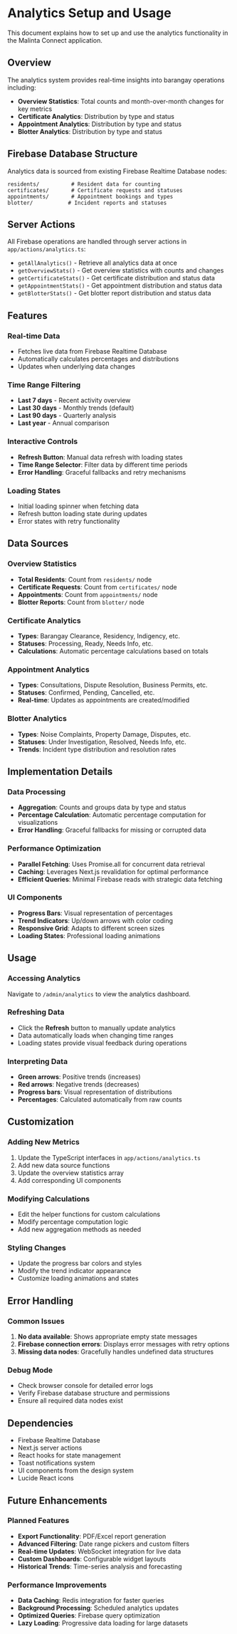 # Analytics Setup and Usage

This document explains how to set up and use the analytics functionality in the Malinta Connect application.

## Overview

The analytics system provides real-time insights into barangay operations including:
- **Overview Statistics**: Total counts and month-over-month changes for key metrics
- **Certificate Analytics**: Distribution by type and status
- **Appointment Analytics**: Distribution by type and status  
- **Blotter Analytics**: Distribution by type and status

## Firebase Database Structure

Analytics data is sourced from existing Firebase Realtime Database nodes:

```
residents/          # Resident data for counting
certificates/       # Certificate requests and statuses
appointments/       # Appointment bookings and types
blotter/           # Incident reports and statuses
```

## Server Actions

All Firebase operations are handled through server actions in `app/actions/analytics.ts`:

- `getAllAnalytics()` - Retrieve all analytics data at once
- `getOverviewStats()` - Get overview statistics with counts and changes
- `getCertificateStats()` - Get certificate distribution and status data
- `getAppointmentStats()` - Get appointment distribution and status data
- `getBlotterStats()` - Get blotter report distribution and status data

## Features

### Real-time Data
- Fetches live data from Firebase Realtime Database
- Automatically calculates percentages and distributions
- Updates when underlying data changes

### Time Range Filtering
- **Last 7 days** - Recent activity overview
- **Last 30 days** - Monthly trends (default)
- **Last 90 days** - Quarterly analysis
- **Last year** - Annual comparison

### Interactive Controls
- **Refresh Button**: Manual data refresh with loading states
- **Time Range Selector**: Filter data by different time periods
- **Error Handling**: Graceful fallbacks and retry mechanisms

### Loading States
- Initial loading spinner when fetching data
- Refresh button loading state during updates
- Error states with retry functionality

## Data Sources

### Overview Statistics
- **Total Residents**: Count from `residents/` node
- **Certificate Requests**: Count from `certificates/` node
- **Appointments**: Count from `appointments/` node
- **Blotter Reports**: Count from `blotter/` node

### Certificate Analytics
- **Types**: Barangay Clearance, Residency, Indigency, etc.
- **Statuses**: Processing, Ready, Needs Info, etc.
- **Calculations**: Automatic percentage calculations based on totals

### Appointment Analytics
- **Types**: Consultations, Dispute Resolution, Business Permits, etc.
- **Statuses**: Confirmed, Pending, Cancelled, etc.
- **Real-time**: Updates as appointments are created/modified

### Blotter Analytics
- **Types**: Noise Complaints, Property Damage, Disputes, etc.
- **Statuses**: Under Investigation, Resolved, Needs Info, etc.
- **Trends**: Incident type distribution and resolution rates

## Implementation Details

### Data Processing
- **Aggregation**: Counts and groups data by type and status
- **Percentage Calculation**: Automatic percentage computation for visualizations
- **Error Handling**: Graceful fallbacks for missing or corrupted data

### Performance Optimization
- **Parallel Fetching**: Uses Promise.all for concurrent data retrieval
- **Caching**: Leverages Next.js revalidation for optimal performance
- **Efficient Queries**: Minimal Firebase reads with strategic data fetching

### UI Components
- **Progress Bars**: Visual representation of percentages
- **Trend Indicators**: Up/down arrows with color coding
- **Responsive Grid**: Adapts to different screen sizes
- **Loading States**: Professional loading animations

## Usage

### Accessing Analytics
Navigate to `/admin/analytics` to view the analytics dashboard.

### Refreshing Data
- Click the **Refresh** button to manually update analytics
- Data automatically loads when changing time ranges
- Loading states provide visual feedback during operations

### Interpreting Data
- **Green arrows**: Positive trends (increases)
- **Red arrows**: Negative trends (decreases)
- **Progress bars**: Visual representation of distributions
- **Percentages**: Calculated automatically from raw counts

## Customization

### Adding New Metrics
1. Update the TypeScript interfaces in `app/actions/analytics.ts`
2. Add new data source functions
3. Update the overview statistics array
4. Add corresponding UI components

### Modifying Calculations
- Edit the helper functions for custom calculations
- Modify percentage computation logic
- Add new aggregation methods as needed

### Styling Changes
- Update the progress bar colors and styles
- Modify the trend indicator appearance
- Customize loading animations and states

## Error Handling

### Common Issues
1. **No data available**: Shows appropriate empty state messages
2. **Firebase connection errors**: Displays error messages with retry options
3. **Missing data nodes**: Gracefully handles undefined data structures

### Debug Mode
- Check browser console for detailed error logs
- Verify Firebase database structure and permissions
- Ensure all required data nodes exist

## Dependencies

- Firebase Realtime Database
- Next.js server actions
- React hooks for state management
- Toast notifications system
- UI components from the design system
- Lucide React icons

## Future Enhancements

### Planned Features
- **Export Functionality**: PDF/Excel report generation
- **Advanced Filtering**: Date range pickers and custom filters
- **Real-time Updates**: WebSocket integration for live data
- **Custom Dashboards**: Configurable widget layouts
- **Historical Trends**: Time-series analysis and forecasting

### Performance Improvements
- **Data Caching**: Redis integration for faster queries
- **Background Processing**: Scheduled analytics updates
- **Optimized Queries**: Firebase query optimization
- **Lazy Loading**: Progressive data loading for large datasets

